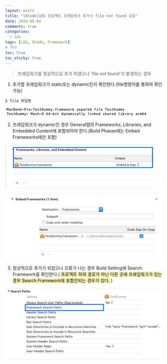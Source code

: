 ```yaml
---
layout: posts
title: "[XCode]iOS 프로젝트 프레임워크 추가시 file not found 오류"
date: 2020-08-04
comments: true
categories:
  - ios
tags: [iOS, XCode, Framework]
# 목차
toc: true
toc_sticky: true
---
```


> 프레임워크를 정상적으로 추가 하였으나 'file not found'가 발생하는 경우

1. 추가할 프레임워크가 static또는 dynamic인지 확인한다.(file명령어를 통하여 확인 가능)
```
$ file 파일명
```
![Framework1][logo1]

[logo1]: https://raw.githubusercontent.com/yepark/yepark.github.io/master/assets/images/screen_shot_20200805_3.png "check framework"

2. 프레임워크가 dynamic인 경우 General탭의 Frameworks, Libraries, and Embedded Content에 포함되어야 한다.(Build Phases에는 Embed Frameworks에만 포함)

![Framework2][logo2]

[logo2]: https://raw.githubusercontent.com/yepark/yepark.github.io/master/assets/images/screen_shot_20200805_2.png "check embed1"

![Framework3][logo3]

[logo3]: https://raw.githubusercontent.com/yepark/yepark.github.io/master/assets/images/screen_shot_20200805_4.png "check embed2"

3. 정상적으로 추가가 되었으나 오류가 나는 경우 Build Setting에 Search Framework를 확인한다.(<mark style='background-color: #fff5b1'> 프로젝트 하위 경로가 아닌 다른 곳에 프레임워크가 있는 경우 Search Framework에 포함안되는 경우가 있다. </mark>)

![Framework4][logo4]

[logo4]: https://raw.githubusercontent.com/yepark/yepark.github.io/master/assets/images/screen_shot_20200805_1.png "check path"

